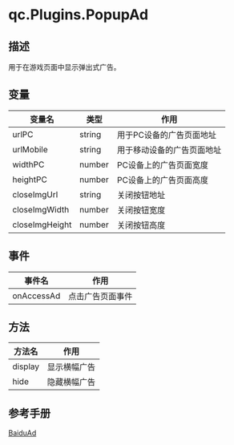# qc.Plugins.PopupAd

## 描述
用于在游戏页面中显示弹出式广告。

## 变量
| 变量名         |   类型      |  作用        |
| ------------- |-------------|-------------|
| urlPC | string | 用于PC设备的广告页面地址 |
| urlMobile | string　| 用于移动设备的广告页面地址 |
| widthPC | number | PC设备上的广告页面宽度 |
| heightPC | number | PC设备上的广告页面高度 |
| closeImgUrl | string　| 关闭按钮地址 |
| closeImgWidth | number | 关闭按钮宽度 |
| closeImgHeight | number | 关闭按钮高度 |

## 事件
| 事件名 | 作用 |
| ------------- |-------------|
| onAccessAd | 点击广告页面事件 |

## 方法
| 方法名 | 作用 |
| ------------- |-------------|
| display | 显示横幅广告 |
| hide | 隐藏横幅广告 |

## 参考手册
[BaiduAd](http://docs.zuoyouxi.com/manual/Plugin/BaiduAd.html)